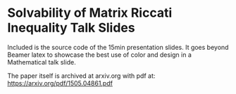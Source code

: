 # Solvability of Matrix Riccati Inequality Talk Slides

Included is the source code of the 15min presentation slides. 
It goes beyond Beamer latex to showcase the best use of color and design in a Mathematical talk slide.

The paper itself is archived at arxiv.org with pdf at:
https://arxiv.org/pdf/1505.04861.pdf 
